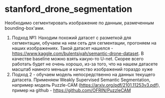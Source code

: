 # stanford_drone_segmentation

Необходимо сегментировать изображение по данным, размеченным bounding-box'ами.
1. Подход №1: Находим похожий датасет с разметкой для сегментации, обучаем на нем сеть для сегментации, прогоняем на наших изображениях. Такой датасет нашелся - https://www.kaggle.com/bulentsiyah/semantic-drone-dataset. В качестве baseline можно взять какую-то U-net. Скорее всего работать будет не очень хорошо, из-за того, что на нашем датасете масштаб намного меньше и качество изображений гораздо хуже
2. Подход 2 - обучаем модель непосредственно на данных текущего датасета. Применяем Weakly Supervised Semantic Segmentation, например модель Puzzle-CAM (https://arxiv.org/pdf/2101.11253v3.pdf), пример на github - https://github.com/OFRIN/PuzzleCAM

